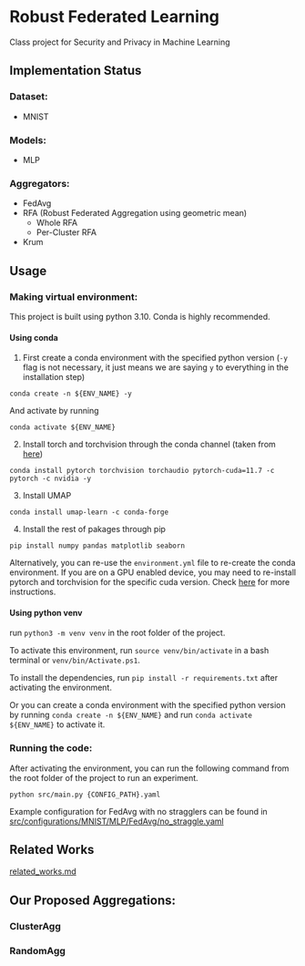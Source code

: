 # Robust Federated Learning

Class project for Security and Privacy in Machine Learning

## Implementation Status

### Dataset:
- MNIST

### Models:
- MLP

### Aggregators:
- FedAvg
- RFA (Robust Federated Aggregation using geometric mean)
    - Whole RFA
    - Per-Cluster RFA
- Krum


## Usage

### Making virtual environment:

This project is built using python 3.10. Conda is highly recommended.

#### Using conda

1. First create a conda environment with the specified python version (`-y` flag is not necessary, it just means we are saying `y` to everything in the installation step)

```
conda create -n ${ENV_NAME} -y
```

And activate by running

```
conda activate ${ENV_NAME}
```

2. Install torch and torchvision through the conda channel (taken from [here](https://pytorch.org/get-started/locally/))

```
conda install pytorch torchvision torchaudio pytorch-cuda=11.7 -c pytorch -c nvidia -y
```

3. Install UMAP
```
conda install umap-learn -c conda-forge
```

4. Install the rest of pakages through pip

```
pip install numpy pandas matplotlib seaborn
```


Alternatively, you can re-use the `environment.yml` file to re-create the conda environment. If you are on a GPU enabled device, you may need to re-install pytorch and torchvision for the specific cuda version. Check [here](https://pytorch.org/get-started/locally/) for more instructions.


#### Using python venv
run `python3 -m venv venv` in the root folder of the project.

To activate this environment, run `source venv/bin/activate` in a bash terminal or `venv/bin/Activate.ps1`.

To install the dependencies, run `pip install -r requirements.txt` after activating the environment.

Or you can create a conda environment with the specified python version by running `conda create -n ${ENV_NAME}` and run `conda activate ${ENV_NAME}` to activate it.


### Running the code:

After activating the environment, you can run the following command from the root folder of the project to run an experiment.
```
python src/main.py {CONFIG_PATH}.yaml
```

Example configuration for FedAvg with no stragglers can be found in [src/configurations/MNIST/MLP/FedAvg/no_straggle.yaml](src/configurations/MNIST/MLP/FedAvg/no_straggle.yaml)


## Related Works

[related_works.md](related_works.md)


## Our Proposed Aggregations:


### ClusterAgg





### RandomAgg

